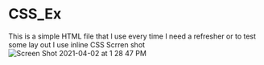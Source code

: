 # CSS_Ex
This is a simple HTML file that I use every time I need a refresher or to test some lay out
I use inline CSS
Scrren shot
![Screen Shot 2021-04-02 at 1 28 47 PM](https://user-images.githubusercontent.com/12631501/113438998-b2067d00-93b7-11eb-8f03-ed8c6d9415ec.png)
